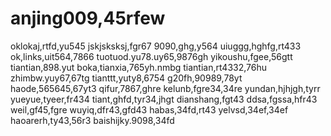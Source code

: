 # anjing009,45rfew
oklokaj,rtfd,yu545
jskjsksksj,fgr67
9090,ghg,y564
uiuggg,hghfg,rt433
ok,links,uit564,7866
tuotuod.yu78.uy65,9876gh
yikoushu,fgee,56gtt
tiantian,898.yut
boka,tianxia,765yh.nmbg
tiantian,rt4332,76hu
zhimbw.yuy67,67tg
tianttt,yuty8,6754
g20fh,90989,78yt
haode,565645,67yt3
qifur,7867,ghre
kelunb,fgre34,34re
yundan,hjhjgh,tyrr
yueyue,tyeer,fr434
tiant,ghfd,tyr34,jhgt
dianshang,fgt43
ddsa,fgssa,hfr43
weil,gf45,fgre
wuyiq,dfr43,gfd43
habas,34fd,rt43
yelvsd,34ef,34ef
haoarerh,ty43,56r3
baishijky.9098,34fd
